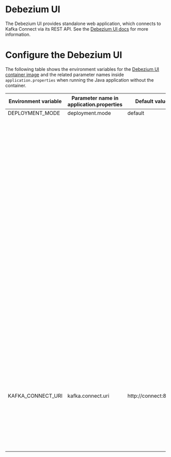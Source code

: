
# Debezium UI
The Debezium UI provides standalone web application, which connects to Kafka Connect via its REST API. See the [Debezium UI docs](https://debezium.io/documentation/reference/operations/debezium-ui.html) for more information.

# Configure the Debezium UI
The following table shows the environment variables for the [Debezium UI container image](https://hub.docker.com/r/debezium/debezium-ui) and the related parameter names inside `application.properties` when running the Java application without the container.

<table id="debezium">
  <thead>
    <tr>
      <th>Environment variable</th>
      <th>Parameter name in application.properties</th>
      <th>Default value</th>
      <th>Description</th>
    </tr>
  </thead>
  <tbody>
    <tr>
      <td valign="top"><a id="DEPLOYMENT_MODE">DEPLOYMENT_MODE</a></td>
      <td valign="top">deployment.mode</td>
      <td valign="top">default</td>
      <td valign="top">Specifies how the Debezium UI is deployed.<br>For example, in some environments it might not be possible to reach the underlying backend, Kafka Connect REST interface or databases, then the deployment mode can be switched to match the underlying infrastructure.<br><br><code>default</code>: The default deployment mode. It uses the Debezium UI backend with the configured Kafka Connect clusters via the Kafka Connect REST interface (see <a href="#KAFKA_CONNECT_URI">KAFKA_CONNECT_URI</a> how they are configured).
      <br><br> <code>validation.disabled</code>: When set to validation.disabled the UI frontend will not call the backend to validate the user input nor check the availability and proper configuration of database connections. That mode is used to only generate the Debezium connector JSON configuration without the UI backend validation.<br>
      </td>
    </tr>
    <tr>
        <td valign="top"><a id="KAFKA_CONNECT_URI">KAFKA_CONNECT_URI</a></td>
        <td valign="top">kafka.connect.uri</td>
        <td valign="top">http://connect:8083</td>
        <td valign="top">A comma-separated list to one or more URLs of Kafka Connect REST interfaces to specify the Kafka Connect clusters that should be managed by the Debezium UI.</td>
    </tr>        
  </tbody>
</table>